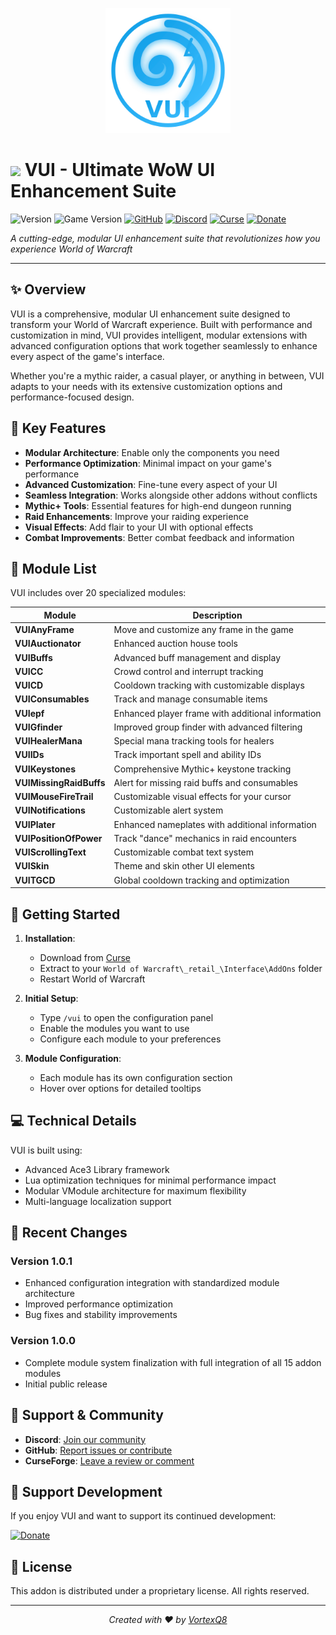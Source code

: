 <p align="center">
  <img src="generated-icon.png" alt="VUI Logo" width="200">
</p>

# <img src="Media/Icons/tga/vortex_thunderstorm.tga" width="30"> VUI - Ultimate WoW UI Enhancement Suite

![Version](https://img.shields.io/badge/Version-1.0.1-brightgreen)
![Game Version](https://img.shields.io/badge/WoW-11.1.0-blue)
[![GitHub](https://img.shields.io/badge/GitHub-Repository-black?logo=github)](https://github.com/Vajalol/VUI)
[![Discord](https://img.shields.io/badge/Discord-Join-7289DA?logo=discord)](https://discord.gg/tmeWdSQKsp)
[![Curse](https://img.shields.io/badge/Curse-Download-orange?logo=curseforge)](https://www.curseforge.com/wow/addons/vui-wowaddon)
[![Donate](https://img.shields.io/badge/PayPal-Donate-00457C?logo=paypal)](https://www.paypal.com/donate/?hosted_button_id=67ASZ8FXPXMDY)

*A cutting-edge, modular UI enhancement suite that revolutionizes how you experience World of Warcraft*

---

## ✨ Overview

VUI is a comprehensive, modular UI enhancement suite designed to transform your World of Warcraft experience. Built with performance and customization in mind, VUI provides intelligent, modular extensions with advanced configuration options that work together seamlessly to enhance every aspect of the game's interface.

Whether you're a mythic raider, a casual player, or anything in between, VUI adapts to your needs with its extensive customization options and performance-focused design.

## 🌟 Key Features

- **Modular Architecture**: Enable only the components you need
- **Performance Optimization**: Minimal impact on your game's performance
- **Advanced Customization**: Fine-tune every aspect of your UI
- **Seamless Integration**: Works alongside other addons without conflicts
- **Mythic+ Tools**: Essential features for high-end dungeon running
- **Raid Enhancements**: Improve your raiding experience
- **Visual Effects**: Add flair to your UI with optional effects
- **Combat Improvements**: Better combat feedback and information

## 🧩 Module List

VUI includes over 20 specialized modules:

| Module | Description |
|--------|-------------|
| **VUIAnyFrame** | Move and customize any frame in the game |
| **VUIAuctionator** | Enhanced auction house tools |
| **VUIBuffs** | Advanced buff management and display |
| **VUICC** | Crowd control and interrupt tracking |
| **VUICD** | Cooldown tracking with customizable displays |
| **VUIConsumables** | Track and manage consumable items |
| **VUIepf** | Enhanced player frame with additional information |
| **VUIGfinder** | Improved group finder with advanced filtering |
| **VUIHealerMana** | Special mana tracking tools for healers |
| **VUIIDs** | Track important spell and ability IDs |
| **VUIKeystones** | Comprehensive Mythic+ keystone tracking |
| **VUIMissingRaidBuffs** | Alert for missing raid buffs and consumables |
| **VUIMouseFireTrail** | Customizable visual effects for your cursor |
| **VUINotifications** | Customizable alert system |
| **VUIPlater** | Enhanced nameplates with additional information |
| **VUIPositionOfPower** | Track "dance" mechanics in raid encounters |
| **VUIScrollingText** | Customizable combat text system |
| **VUISkin** | Theme and skin other UI elements |
| **VUITGCD** | Global cooldown tracking and optimization |

## 🚀 Getting Started

1. **Installation**:
   - Download from [Curse](https://www.curseforge.com/wow/addons/vui-wowaddon)
   - Extract to your `World of Warcraft\_retail_\Interface\AddOns` folder
   - Restart World of Warcraft

2. **Initial Setup**:
   - Type `/vui` to open the configuration panel
   - Enable the modules you want to use
   - Configure each module to your preferences

3. **Module Configuration**:
   - Each module has its own configuration section
   - Hover over options for detailed tooltips

## 💻 Technical Details

VUI is built using:
- Advanced Ace3 Library framework
- Lua optimization techniques for minimal performance impact
- Modular VModule architecture for maximum flexibility
- Multi-language localization support

## 🔄 Recent Changes

### Version 1.0.1
- Enhanced configuration integration with standardized module architecture
- Improved performance optimization
- Bug fixes and stability improvements

### Version 1.0.0
- Complete module system finalization with full integration of all 15 addon modules
- Initial public release

## 🤝 Support & Community

- **Discord**: [Join our community](https://discord.gg/tmeWdSQKsp)
- **GitHub**: [Report issues or contribute](https://github.com/Vajalol/VUI)
- **CurseForge**: [Leave a review or comment](https://www.curseforge.com/wow/addons/vui-wowaddon)

## 💙 Support Development

If you enjoy VUI and want to support its continued development:

[![Donate](https://img.shields.io/badge/PayPal-Donate-00457C?logo=paypal)](https://www.paypal.com/donate/?hosted_button_id=67ASZ8FXPXMDY)

## 📜 License

This addon is distributed under a proprietary license. All rights reserved.

---

<p align="center">
  <i>Created with ❤️ by <a href="https://github.com/Vajalol">VortexQ8</a></i>
</p>